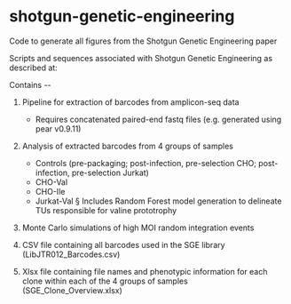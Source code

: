 # shotgun-genetic-engineering
Code to generate all figures from the Shotgun Genetic Engineering paper

Scripts and sequences associated with Shotgun Genetic Engineering as described at:

Contains --

1. Pipeline for extraction of barcodes from amplicon-seq data

      - Requires concatenated paired-end fastq files (e.g. generated using pear v0.9.11)
  
2. Analysis of extracted barcodes from 4 groups of samples

      - Controls (pre-packaging; post-infection, pre-selection CHO; post-infection, pre-selection Jurkat)
      - CHO-Val
      - CHO-Ile
      - Jurkat-Val
        § Includes Random Forest model generation to delineate TUs responsible for valine prototrophy
  
3. Monte Carlo simulations of high MOI random integration events

4. CSV file containing all barcodes used in the SGE library (LibJTR012_Barcodes.csv)

5. Xlsx file containing file names and phenotypic information for each clone within each of the 4 groups of samples (SGE_Clone_Overview.xlsx)
